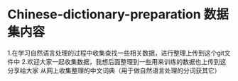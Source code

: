 # Chinese-dictionary-preparation 数据集内容
1.在学习自然语言处理的过程中收集查找一些相关数据，进行整理上传到这个git文件中
2.欢迎大家一起收集数据，我想后面整理到一些用来训练的数据也上传到这分享给大家
从网上收集整理的中文词典（用于做自然语言处理的分词获其它）
